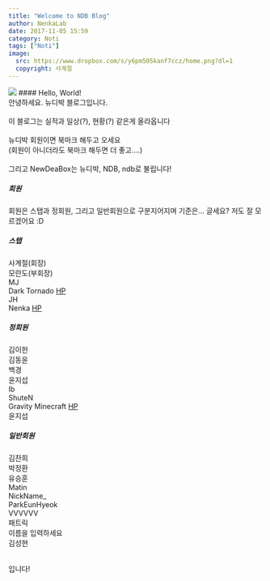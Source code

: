 ```yaml
---
title: "Welcome to NDB Blog"
author: NenkaLab
date: 2017-11-05 15:59
category: Noti
tags: ["Noti"]
image:
  src: https://www.dropbox.com/s/y6pm505kanf7ccz/home.png?dl=1
  copyright: 사계절
---
```

<img src='https://www.dropbox.com/s/qv0ia871qdtmeuo/NewdeaBox_Group_Logo.png?dl=1'>
#### Hello, World!
<br>
안녕하세요. 뉴디박 블로그입니다. <br>
<br>
이 블로그는 실적과 일상(?), 현황(?) 같은게 올라옵니다 <br>
<br>
뉴디박 회원이면 북마크 해두고 오세요 <br>
(회원이 아니더라도 북마크 해두면 더 좋고....) <br>
<br>
그리고 NewDeaBox는 뉴디박, NDB, ndb로 불립니다!<br>

##### 회원
회원은 스탭과 정회원, 그리고 일반회원으로 구분지어지며 기준은... 글세요? 저도 잘 모르겠어요 :D

##### 스탭
사계절(회장) <br>
모란도(부회장) <br>
MJ <br>
Dark Tornado [HP](http://darktornado.dothome.co.kr) <br>
JH <br>
Nenka [HP](https://nenkalab.github.io/nenkalab/) <br>

##### 정회원
김이헌 <br>
김동윤 <br>
백경 <br>
윤지섭 <br>
Ib <br>
ShuteN <br>
Gravity Minecraft [HP](http://gravitymc.kro.kr) <br>
윤지섭 <br>

##### 일반회원
김찬희 <br>
박정환 <br>
유승훈 <br>
Matin <br>
NickName_ <br>
ParkEunHyeok <br>
VVVVVV <br>
패트릭 <br>
이름을 입력하세요 <br>
김성현 <br> <br>

입니다!

